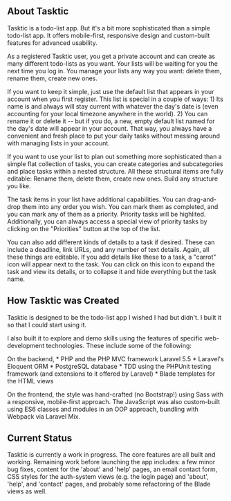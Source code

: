 
## About Tasktic

Tasktic is a todo-list app. But it's a bit more sophisticated than a simple todo-list app. It offers mobile-first, responsive design and custom-built features for advanced usability.

As a registered Tasktic user, you get a private account and can create as many different todo-lists as you want. Your lists will be waiting for you the next time you log in. You manage your lists any way you want: delete them, rename them, create new ones.

If you want to keep it simple, just use the default list that appears in your account when you first register. This list is special in a couple of ways: 1) Its name is and always will stay current with whatever the day's date is (even accounting for your local timezone anywhere in the world). 2) You can rename it or delete it -- but if you do, a new, empty default list named for the day's date will appear in your account. That way, you always have a convenient and fresh place to put your daily tasks without messing around with managing lists in your account.

If you want to use your list to plan out something more sophisticated than a simple flat collection of tasks, you can create categories and subcategories and place tasks within a nested structure. All these structural items are fully editable: Rename them, delete them, create new ones. Build any structure you like.

The task items in your list have additional capabilities. You can drag-and-drop them into any order you wish. You can mark them as completed, and you can mark any of them as a priority. Priority tasks will be highlited. Additionally, you can always access a special view of priority tasks by clicking on the "Priorities" button at the top of the list.

You can also add different kinds of details to a task if desired. These can include a deadline, link URLs, and any number of text details. Again, all these things are editable. If you add details like these to a task, a "carrot" icon will appear next to the task. You can click on this icon to expand the task and view its details, or to collapse it and hide everything but the task name.

## How Tasktic was Created

Tasktic is designed to be the todo-list app I wished I had but didn't. I built it so that I could start using it.

I also built it to explore and demo skills using the features of specific web-development technologies. These include some of the following:

On the backend,
        * PHP and the PHP MVC framework Laravel 5.5
        * Laravel's Eloquent ORM
        * PostgreSQL database
        * TDD using the PHPUnit testing framework (and extensions to it offered by Laravel)
        * Blade templates for the HTML views

On the frontend, the style was hand-crafted (no Bootstrap!) using Sass with a responsive, mobile-first approach. The JavaScript was also custom-built using ES6 classes and modules in an OOP approach, bundling with Webpack via Laravel Mix.

## Current Status

Tasktic is currently a work in progress. The core features are all built and working. Remaining work before launching the app includes: a few minor bug fixes, content for the 'about' and 'help' pages, an email contact form, CSS styles for the auth-system views (e.g. the login page) and 'about', 'help', and 'contact' pages, and probably some refactoring of the Blade views as well.
